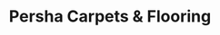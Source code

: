 ---
title: "Persha Carpets & Flooring"
url: /colchester/persha-carpets-and-flooring/
shop: interior decoration
---